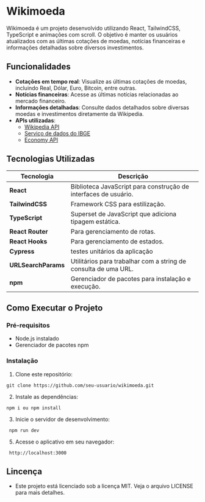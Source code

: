 # Wikimoeda

Wikimoeda é um projeto desenvolvido utilizando React, TailwindCSS, TypeScript e animações com scroll. O objetivo é manter os usuários atualizados com as últimas cotações de moedas, notícias financeiras e informações detalhadas sobre diversos investimentos.

## Funcionalidades

- **Cotações em tempo real**: Visualize as últimas cotações de moedas, incluindo Real, Dólar, Euro, Bitcoin, entre outras.
- **Notícias financeiras**: Acesse as últimas notícias relacionadas ao mercado financeiro.
- **Informações detalhadas**: Consulte dados detalhados sobre diversas moedas e investimentos diretamente da Wikipedia.
- **APIs utilizadas**:
  - [Wikipedia API](https://pt.wikipedia.org/wiki/Wikip%C3%A9dia:Central_de_pesquisas/Portal_de_dados/API)
  - [Serviço de dados do IBGE](https://servicodados.ibge.gov.br/api/docs/)
  - [Economy API](https://economia.awesomeapi.com.br/)

## Tecnologias Utilizadas

| Tecnologia           | Descrição                                                                                  |
|----------------------|---------------------------------------------------------------------------------------------|
| **React**            | Biblioteca JavaScript para construção de interfaces de usuário.                            |
| **TailwindCSS**      | Framework CSS para estilização.                                                            |
| **TypeScript**       | Superset de JavaScript que adiciona tipagem estática.                                      |
| **React Router**     | Para gerenciamento de rotas.                                                               |
| **React Hooks**      | Para gerenciamento de estados.                                                             |
| **Cypress**  | testes unitários da aplicação                        |
| **URLSearchParams**  | Utilitários para trabalhar com a string de consulta de uma URL.                            |
| **npm**              | Gerenciador de pacotes para instalação e execução.    


## Como Executar o Projeto

### Pré-requisitos

- Node.js instalado
- Gerenciador de pacotes npm

### Instalação

1. Clone este repositório:
 ```
 git clone https://github.com/seu-usuario/wikimoeda.git
  ```
2. Instale as dependências:
 ```
 npm i ou npm install
 ```
3. Inicie o servidor de desenvolvimento:
```
 npm run dev
```
 
5. Acesse o aplicativo em seu navegador:
```
 http://localhost:3000
 ```

## Lincença 

- Este projeto está licenciado sob a licença MIT. Veja o arquivo LICENSE para mais detalhes.
